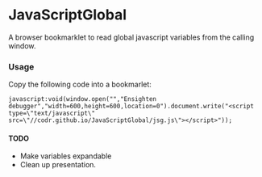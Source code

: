 JavaScriptGlobal
================

A browser bookmarklet to read global javascript variables from the calling window. 

### Usage
Copy the following code into a bookmarlet:

    javascript:void(window.open("","Ensighten debugger","width=600,height=600,location=0").document.write("<script type=\"text/javascript\" src=\"//codr.github.io/JavaScriptGlobal/jsg.js\"></script>"));

#### TODO
- Make variables expandable
- Clean up presentation.
